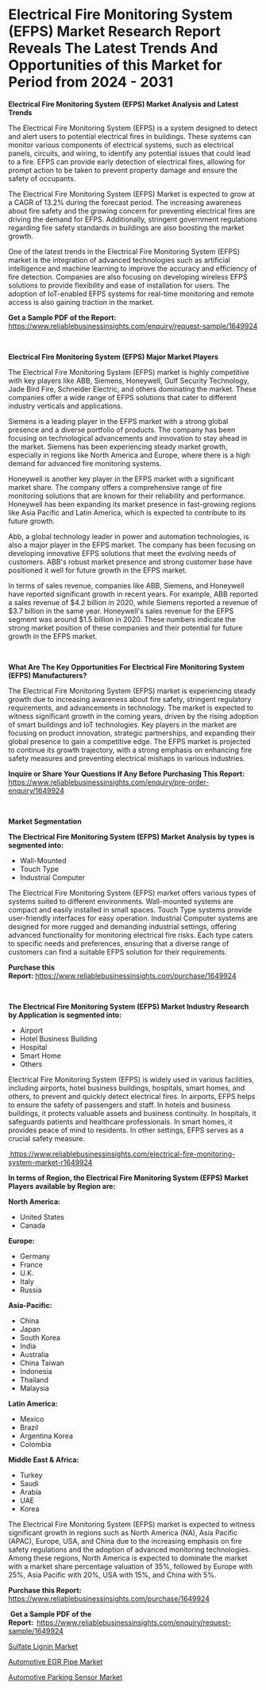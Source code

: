 <p><h1>Electrical Fire Monitoring System (EFPS) Market Research Report Reveals The Latest Trends And Opportunities of this Market for Period from 2024 - 2031</h1></p><p><strong>Electrical Fire Monitoring System (EFPS) Market Analysis and Latest Trends</strong></p>
<p><p>The Electrical Fire Monitoring System (EFPS) is a system designed to detect and alert users to potential electrical fires in buildings. These systems can monitor various components of electrical systems, such as electrical panels, circuits, and wiring, to identify any potential issues that could lead to a fire. EFPS can provide early detection of electrical fires, allowing for prompt action to be taken to prevent property damage and ensure the safety of occupants.</p><p>The Electrical Fire Monitoring System (EFPS) Market is expected to grow at a CAGR of 13.2% during the forecast period. The increasing awareness about fire safety and the growing concern for preventing electrical fires are driving the demand for EFPS. Additionally, stringent government regulations regarding fire safety standards in buildings are also boosting the market growth.</p><p>One of the latest trends in the Electrical Fire Monitoring System (EFPS) market is the integration of advanced technologies such as artificial intelligence and machine learning to improve the accuracy and efficiency of fire detection. Companies are also focusing on developing wireless EFPS solutions to provide flexibility and ease of installation for users. The adoption of IoT-enabled EFPS systems for real-time monitoring and remote access is also gaining traction in the market.</p></p>
<p><strong>Get a Sample PDF of the Report:&nbsp;</strong> <a href="https://www.reliablebusinessinsights.com/enquiry/request-sample/1649924">https://www.reliablebusinessinsights.com/enquiry/request-sample/1649924</a></p>
<p>&nbsp;</p>
<p><strong>Electrical Fire Monitoring System (EFPS) Major Market Players</strong></p>
<p><p>The Electrical Fire Monitoring System (EFPS) market is highly competitive with key players like ABB, Siemens, Honeywell, Gulf Security Technology, Jade Bird Fire, Schneider Electric, and others dominating the market. These companies offer a wide range of EFPS solutions that cater to different industry verticals and applications.</p><p>Siemens is a leading player in the EFPS market with a strong global presence and a diverse portfolio of products. The company has been focusing on technological advancements and innovation to stay ahead in the market. Siemens has been experiencing steady market growth, especially in regions like North America and Europe, where there is a high demand for advanced fire monitoring systems.</p><p>Honeywell is another key player in the EFPS market with a significant market share. The company offers a comprehensive range of fire monitoring solutions that are known for their reliability and performance. Honeywell has been expanding its market presence in fast-growing regions like Asia Pacific and Latin America, which is expected to contribute to its future growth.</p><p>Abb, a global technology leader in power and automation technologies, is also a major player in the EFPS market. The company has been focusing on developing innovative EFPS solutions that meet the evolving needs of customers. ABB's robust market presence and strong customer base have positioned it well for future growth in the EFPS market.</p><p>In terms of sales revenue, companies like ABB, Siemens, and Honeywell have reported significant growth in recent years. For example, ABB reported a sales revenue of $4.2 billion in 2020, while Siemens reported a revenue of $3.7 billion in the same year. Honeywell's sales revenue for the EFPS segment was around $1.5 billion in 2020. These numbers indicate the strong market position of these companies and their potential for future growth in the EFPS market.</p></p>
<p>&nbsp;</p>
<p><strong>What Are The Key Opportunities For Electrical Fire Monitoring System (EFPS) Manufacturers?</strong></p>
<p><p>The Electrical Fire Monitoring System (EFPS) market is experiencing steady growth due to increasing awareness about fire safety, stringent regulatory requirements, and advancements in technology. The market is expected to witness significant growth in the coming years, driven by the rising adoption of smart buildings and IoT technologies. Key players in the market are focusing on product innovation, strategic partnerships, and expanding their global presence to gain a competitive edge. The EFPS market is projected to continue its growth trajectory, with a strong emphasis on enhancing fire safety measures and preventing electrical mishaps in various industries.</p></p>
<p><strong>Inquire or Share Your Questions If Any Before Purchasing This Report:</strong> <a href="https://www.reliablebusinessinsights.com/enquiry/pre-order-enquiry/1649924">https://www.reliablebusinessinsights.com/enquiry/pre-order-enquiry/1649924</a></p>
<p>&nbsp;</p>
<p><strong>Market Segmentation</strong></p>
<p><strong>The Electrical Fire Monitoring System (EFPS) Market Analysis by types is segmented into:</strong></p>
<p><ul><li>Wall-Mounted</li><li>Touch Type</li><li>Industrial Computer</li></ul></p>
<p><p>The Electrical Fire Monitoring System (EFPS) market offers various types of systems suited to different environments. Wall-mounted systems are compact and easily installed in small spaces. Touch Type systems provide user-friendly interfaces for easy operation. Industrial Computer systems are designed for more rugged and demanding industrial settings, offering advanced functionality for monitoring electrical fire risks. Each type caters to specific needs and preferences, ensuring that a diverse range of customers can find a suitable EFPS solution for their requirements.</p></p>
<p><strong>Purchase this Report:&nbsp;</strong><a href="https://www.reliablebusinessinsights.com/purchase/1649924">https://www.reliablebusinessinsights.com/purchase/1649924</a></p>
<p>&nbsp;</p>
<p><strong>The Electrical Fire Monitoring System (EFPS) Market Industry Research by Application is segmented into:</strong></p>
<p><ul><li>Airport</li><li>Hotel Business Building</li><li>Hospital</li><li>Smart Home</li><li>Others</li></ul></p>
<p><p>Electrical Fire Monitoring System (EFPS) is widely used in various facilities, including airports, hotel business buildings, hospitals, smart homes, and others, to prevent and quickly detect electrical fires. In airports, EFPS helps to ensure the safety of passengers and staff. In hotels and business buildings, it protects valuable assets and business continuity. In hospitals, it safeguards patients and healthcare professionals. In smart homes, it provides peace of mind to residents. In other settings, EFPS serves as a crucial safety measure.</p></p>
<p><a href="https://www.reliablebusinessinsights.com/electrical-fire-monitoring-system-market-r1649924">&nbsp;https://www.reliablebusinessinsights.com/electrical-fire-monitoring-system-market-r1649924</a></p>
<p><strong>In terms of Region, the Electrical Fire Monitoring System (EFPS) Market Players available by Region are:</strong></p>
<p>
    <p> <strong> North America: </strong>
        <ul>
            <li>United States</li>
            <li>Canada</li>
        </ul>
        </p> 
    <p> <strong> Europe: </strong>
        <ul>
            <li>Germany</li>
            <li>France</li>
            <li>U.K.</li>
            <li>Italy</li>
            <li>Russia</li>
        </ul>
        </p> 
    <p> <strong> Asia-Pacific: </strong>
        <ul>
            <li>China</li>
            <li>Japan</li>
            <li>South Korea</li>
            <li>India</li>
            <li>Australia</li>
            <li>China Taiwan</li>
            <li>Indonesia</li>
            <li>Thailand</li>
            <li>Malaysia</li>
        </ul>
        </p> 
    <p> <strong> Latin America: </strong>
        <ul>
            <li>Mexico</li>
            <li>Brazil</li>
            <li>Argentina Korea</li>
            <li>Colombia</li>
        </ul>
        </p> 
    <p> <strong> Middle East & Africa: </strong>
        <ul>
            <li>Turkey</li>
            <li>Saudi</li>
            <li>Arabia</li>
            <li>UAE</li>
            <li>Korea</li>
        </ul>
    </p>
    </p>
<p><p>The Electrical Fire Monitoring System (EFPS) market is expected to witness significant growth in regions such as North America (NA), Asia Pacific (APAC), Europe, USA, and China due to the increasing emphasis on fire safety regulations and the adoption of advanced monitoring technologies. Among these regions, North America is expected to dominate the market with a market share percentage valuation of 35%, followed by Europe with 25%, Asia Pacific with 20%, USA with 15%, and China with 5%.</p></p>
<p><strong>Purchase this Report: </strong><a href="https://www.reliablebusinessinsights.com/purchase/1649924">https://www.reliablebusinessinsights.com/purchase/1649924</a></p>
<p>&nbsp;<strong>Get a Sample PDF of the Report:&nbsp;&nbsp;</strong><a href="https://www.reliablebusinessinsights.com/enquiry/request-sample/1649924">https://www.reliablebusinessinsights.com/enquiry/request-sample/1649924</a></p>
<p><strong></strong></p>
<p><p><a href="https://medium.com/@joshdavis1955/an-in-depth-analysis-of-the-global-sulfate-lignin-market-scope-and-its-rapid-growing-12-cagr-16f150c77c65">Sulfate Lignin Market</a></p><p><a href="https://medium.com/@soloncarter54/global-automotive-egr-pipe-market-size-is-expected-to-experience-a-cagr-of-5-9-8bc25e4abdc6">Automotive EGR Pipe Market</a></p><p><a href="https://medium.com/@billyrice626/automotive-parking-sensor-market-share-and-new-trends-analysis-by-its-type-application-end-use-2ea380535417">Automotive Parking Sensor Market</a></p></p>